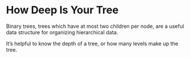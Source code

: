 # How Deep Is Your Tree

Binary trees, trees which have at most two children per node, are a useful data structure for organizing hierarchical data.

It’s helpful to know the depth of a tree, or how many levels make up the tree.
